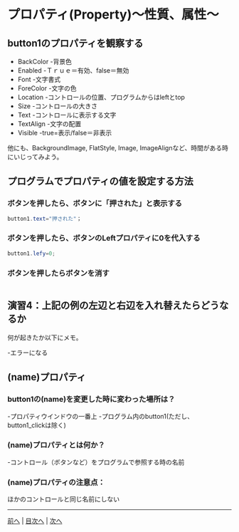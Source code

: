 # プロパティ(Property)～性質、属性～

## button1のプロパティを観察する

- BackColor
  -背景色
- Enabled
  -Ｔｒｕｅ＝有効、false＝無効
- Font
  -文字書式
- ForeColor
  -文字の色
- Location
  -コントロールの位置、プログラムからはleftとtop
- Size
  -コントロールの大きさ
- Text
  -コントロールに表示する文字
- TextAlign
  -文字の配置
- Visible
  -true=表示/false＝非表示

他にも、BackgroundImage, FlatStyle, Image, ImageAlignなど、時間がある時にいじってみよう。

## プログラムでプロパティの値を設定する方法
### ボタンを押したら、ボタンに「押された」と表示する

```cs
button1.text="押された"；
```

### ボタンを押したら、ボタンのLeftプロパティに0を代入する

```cs
button1.lefy=0;
```

### ボタンを押したらボタンを消す

```cs

```

## 演習4：上記の例の左辺と右辺を入れ替えたらどうなるか
何が起きたか以下にメモ。

-エラーになる

## (name)プロパティ
### button1の(name)を変更した時に変わった場所は？
-プロパティウインドウの一番上
-プログラム内のbutton1(ただし、 button1_clickは除く)

### (name)プロパティとは何か？
-コントロール（ボタンなど）をプログラムで参照する時の名前


### (name)プロパティの注意点：
ほかのコントロールと同じ名前にしない

---

[前へ](03.md) | [目次へ](README.md#%E7%9B%AE%E6%AC%A1) | [次へ](05.md)
